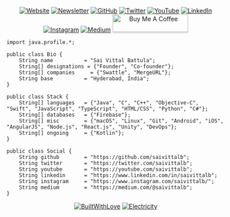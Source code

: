 <p align="center">
  <a href="https://saivittalb.com"><img src="https://img.shields.io/badge/Website--_.svg?style=social&logo=website" alt="Website"></a>
  <a href="https://saivittalb.com#newsletter"><img src="https://img.shields.io/badge/Newsletter--_.svg?style=social&logo=website" alt="Newsletter"></a>
  <a href="https://github.com/saivittalb"><img src="https://img.shields.io/github/followers/saivittalb.svg?label=GitHub&style=social&logo=github" alt="GitHub"></a>
  <a href="https://twitter.com/saivittalb"><img src="https://img.shields.io/twitter/follow/saivittalb?label=Twitter&style=social&logo=twitter" alt="Twitter"></a>
  <a href="https://youtube.com/saivittalb"><img src="https://img.shields.io/badge/YouTube--_.svg?style=social&logo=youtube" alt="YouTube"></a>
  <a href="https://www.linkedin.com/in/saivittalb"><img src="https://img.shields.io/badge/LinkedIn--_.svg?style=social&logo=linkedin" alt="LinkedIn"></a>
  <a href="https://instagram.com/saivittalb"><img src="https://img.shields.io/badge/Instagram--_.svg?style=social&logo=instagram" alt="Instagram"></a>
  <a href="https://medium.com/@saivittalb"><img src="https://img.shields.io/badge/Medium--_.svg?style=social&logo=medium" alt="Medium"></a>
  <a href="https://www.buymeacoffee.com/saivittalb"><img src="https://www.buymeacoffee.com/assets/img/custom_images/orange_img.png" alt="Buy Me A Coffee" style="height: 41px !important;width: 174px !important;box-shadow: 0px 3px 2px 0px rgba(190, 190, 190, 0.5) !important;-webkit-box-shadow: 0px 3px 2px 0px rgba(190, 190, 190, 0.5) !important;" ></a>
</p>

```
import java.profile.*;

public class Bio {
    String name          = "Sai Vittal Battula";
    String[] designations = {"Founder", "Co-founder"};
    String[] companies     = {"Swattle", "MergeURL"};
    String base          = "Hyderabad, India";
}

public class Stack {
    String[] languages   = {"Java", "C", "C++", "Objective-C", "Swift", "JavaScript", "TypeScript", "HTML/CSS", "Python", "C#"};
    String[] databases   = {"Firebase"};
    String[] misc        = {"macOS", "Linux", "Git", "Android", "iOS", "AngularJS", "Node.js", "React.js", "Unity", "DevOps"};
    String[] ongoing     = {"Kotlin"};
}

public class Social {
    String github        = "https://github.com/saivittalb";
    String twitter       = "https://twitter.com/saivittalb";
    String youtube       = "https://youtube.com/saivittalb";
    String linkedin      = "https://www.linkedin.com/in/saivittalb";
    String instagram     = "https://www.instagram.com/saivittalb/";
    String medium        = "https://medium.com/@saivittalb";
}
```

<p align="center">
  <a href="https://github.com/saivittalb/" target="_blank"><img src="http://ForTheBadge.com/images/badges/built-with-love.svg" alt="BuiltWithLove"></a>
  <a href="http://forthebadge.com" target="_blank"><img src="http://ForTheBadge.com/images/badges/powered-by-electricity.svg" alt="Electricity"></a>
</p>

<!--
**saivittalb/saivittalb** is a ✨ _special_ ✨ repository because its `README.md` (this file) appears on your GitHub profile.

Here are some ideas to get you started:

- 🔭 I’m currently working on ...
- 🌱 I’m currently learning ...
- 👯 I’m looking to collaborate on ...
- 🤔 I’m looking for help with ...
- 💬 Ask me about ...
- 📫 How to reach me: ...
- 😄 Pronouns: ...
- ⚡ Fun fact: ...
-->
